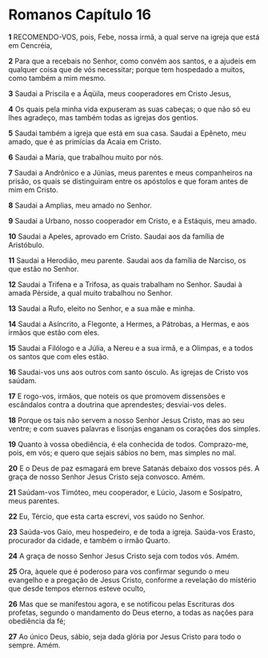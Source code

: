 # Romanos Capítulo 16

**1** 	RECOMENDO-VOS, pois, Febe, nossa irmã, a qual serve na igreja que está em Cencréia,

**2** 	Para que a recebais no Senhor, como convém aos santos, e a ajudeis em qualquer coisa que de vós necessitar; porque tem hospedado a muitos, como também a mim mesmo.

**3** 	Saudai a Priscila e a Áqüila, meus cooperadores em Cristo Jesus,

**4** 	Os quais pela minha vida expuseram as suas cabeças; o que não só eu lhes agradeço, mas também todas as igrejas dos gentios.

**5** 	Saudai também a igreja que está em sua casa. Saudai a Epêneto, meu amado, que é as primícias da Acaia em Cristo.

**6** 	Saudai a Maria, que trabalhou muito por nós.

**7** 	Saudai a Andrônico e a Júnias, meus parentes e meus companheiros na prisão, os quais se distinguiram entre os apóstolos e que foram antes de mim em Cristo.

**8** 	Saudai a Amplias, meu amado no Senhor.

**9** 	Saudai a Urbano, nosso cooperador em Cristo, e a Estáquis, meu amado.

**10** 	Saudai a Apeles, aprovado em Cristo. Saudai aos da família de Aristóbulo.

**11** 	Saudai a Herodião, meu parente. Saudai aos da família de Narciso, os que estão no Senhor.

**12** 	Saudai a Trifena e a Trifosa, as quais trabalham no Senhor. Saudai à amada Pérside, a qual muito trabalhou no Senhor.

**13** 	Saudai a Rufo, eleito no Senhor, e a sua mãe e minha.

**14** 	Saudai a Asíncrito, a Flegonte, a Hermes, a Pátrobas, a Hermas, e aos irmãos que estão com eles.

**15** 	Saudai a Filólogo e a Júlia, a Nereu e a sua irmã, e a Olimpas, e a todos os santos que com eles estão.

**16** 	Saudai-vos uns aos outros com santo ósculo. As igrejas de Cristo vos saúdam.

**17** 	E rogo-vos, irmãos, que noteis os que promovem dissensões e escândalos contra a doutrina que aprendestes; desviai-vos deles.

**18** 	Porque os tais não servem a nosso Senhor Jesus Cristo, mas ao seu ventre; e com suaves palavras e lisonjas enganam os corações dos simples.

**19** 	Quanto à vossa obediência, é ela conhecida de todos. Comprazo-me, pois, em vós; e quero que sejais sábios no bem, mas simples no mal.

**20** 	E o Deus de paz esmagará em breve Satanás debaixo dos vossos pés. A graça de nosso Senhor Jesus Cristo seja convosco. Amém.

**21** 	Saúdam-vos Timóteo, meu cooperador, e Lúcio, Jasom e Sosípatro, meus parentes.

**22** 	Eu, Tércio, que esta carta escrevi, vos saúdo no Senhor.

**23** 	Saúda-vos Gaio, meu hospedeiro, e de toda a igreja. Saúda-vos Erasto, procurador da cidade, e também o irmão Quarto.

**24** 	A graça de nosso Senhor Jesus Cristo seja com todos vós. Amém.

**25** 	Ora, àquele que é poderoso para vos confirmar segundo o meu evangelho e a pregação de Jesus Cristo, conforme a revelação do mistério que desde tempos eternos esteve oculto,

**26** 	Mas que se manifestou agora, e se notificou pelas Escrituras dos profetas, segundo o mandamento do Deus eterno, a todas as nações para obediência da fé;

**27** 	Ao único Deus, sábio, seja dada glória por Jesus Cristo para todo o sempre. Amém.

